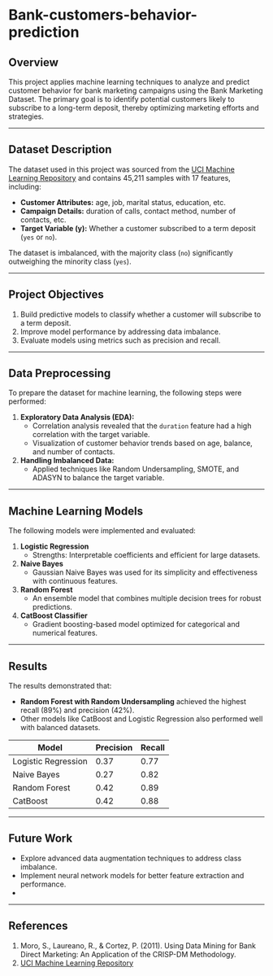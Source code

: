 # Bank-customers-behavior-prediction

## Overview
This project applies machine learning techniques to analyze and predict customer behavior for bank marketing campaigns using the Bank Marketing Dataset. The primary goal is to identify potential customers likely to subscribe to a long-term deposit, thereby optimizing marketing efforts and strategies.

---

## Dataset Description
The dataset used in this project was sourced from the [UCI Machine Learning Repository](https://archive.ics.uci.edu/dataset/222/bank+marketing) and contains 45,211 samples with 17 features, including:

- **Customer Attributes:** age, job, marital status, education, etc.
- **Campaign Details:** duration of calls, contact method, number of contacts, etc.
- **Target Variable (y):** Whether a customer subscribed to a term deposit (`yes` or `no`).

The dataset is imbalanced, with the majority class (`no`) significantly outweighing the minority class (`yes`).

---

## Project Objectives
1. Build predictive models to classify whether a customer will subscribe to a term deposit.
2. Improve model performance by addressing data imbalance.
3. Evaluate models using metrics such as precision and recall.

---

## Data Preprocessing
To prepare the dataset for machine learning, the following steps were performed:
1. **Exploratory Data Analysis (EDA):**
   - Correlation analysis revealed that the `duration` feature had a high correlation with the target variable.
   - Visualization of customer behavior trends based on age, balance, and number of contacts.
2. **Handling Imbalanced Data:**
   - Applied techniques like Random Undersampling, SMOTE, and ADASYN to balance the target variable.

---

## Machine Learning Models
The following models were implemented and evaluated:
1. **Logistic Regression**
   - Strengths: Interpretable coefficients and efficient for large datasets.
2. **Naive Bayes**
   - Gaussian Naive Bayes was used for its simplicity and effectiveness with continuous features.
3. **Random Forest**
   - An ensemble model that combines multiple decision trees for robust predictions.
4. **CatBoost Classifier**
   - Gradient boosting-based model optimized for categorical and numerical features.

---

## Results
The results demonstrated that:
- **Random Forest with Random Undersampling** achieved the highest recall (89%) and precision (42%).
- Other models like CatBoost and Logistic Regression also performed well with balanced datasets.

| Model                | Precision | Recall |
|----------------------|-----------|--------|
| Logistic Regression | 0.37      | 0.77   |
| Naive Bayes         | 0.27      | 0.82   |
| Random Forest       | 0.42      | 0.89   |
| CatBoost            | 0.42      | 0.88   |

---

## Future Work
- Explore advanced data augmentation techniques to address class imbalance.
- Implement neural network models for better feature extraction and performance.
- 
---

## References
1. Moro, S., Laureano, R., & Cortez, P. (2011). Using Data Mining for Bank Direct Marketing: An Application of the CRISP-DM Methodology.
2. [UCI Machine Learning Repository](https://archive.ics.uci.edu/dataset/222/bank+marketing)

